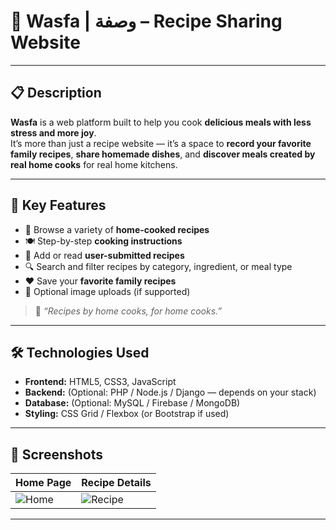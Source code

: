 # 🍲 Wasfa | وصفة – Recipe Sharing Website

---

## 📋 Description

**Wasfa** is a web platform built to help you cook **delicious meals with less stress and more joy**.  
It’s more than just a recipe website — it’s a space to **record your favorite family recipes**, **share homemade dishes**, and **discover meals created by real home cooks** for real home kitchens.

---

## 🌟 Key Features

- 📝 Browse a variety of **home-cooked recipes**
- 🍽️ Step-by-step **cooking instructions**
- 💬 Add or read **user-submitted recipes**
- 🔍 Search and filter recipes by category, ingredient, or meal type
- ❤️ Save your **favorite family recipes**
- 📸 Optional image uploads (if supported)

> 📢 *“Recipes by home cooks, for home cooks.”*

---

## 🛠️ Technologies Used

- **Frontend:** HTML5, CSS3, JavaScript
- **Backend:** (Optional: PHP / Node.js / Django — depends on your stack)
- **Database:** (Optional: MySQL / Firebase / MongoDB)
- **Styling:** CSS Grid / Flexbox (or Bootstrap if used)

---

## 🧪 Screenshots

| Home Page | Recipe Details |
|-----------|----------------|
| ![Home](assets/home.png) | ![Recipe](assets/recipe.png) |


---
